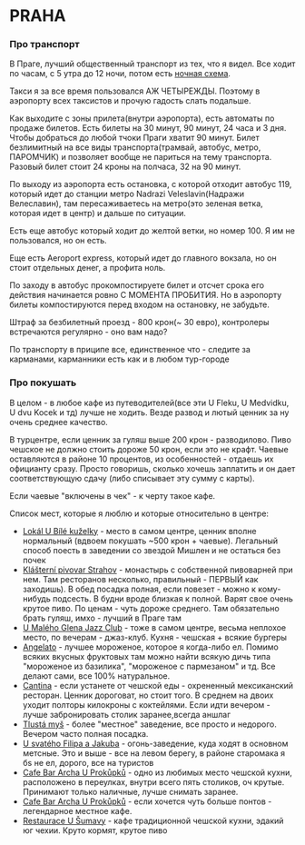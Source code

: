 # PRAHA

### Про транспорт

В Праге, лучший общественный транспорт из тех, что я видел. Все ходит по часам, с 5 утра до 12 ночи, потом есть [ночная схема](https://pid.cz/wp-content/uploads/mapy/schemata-trvala/a4_nocni_provoz.pdf?x77800).

Такси я за все время пользовался АЖ ЧЕТЫРЕЖДЫ.
Поэтому в аэропорту всех таксистов и прочую гадость слать подальше.

Как выходите с зоны прилета(внутри аэропорта), есть автоматы по продаже билетов. Есть билеты на 30 минут, 90 минут, 24 часа и 3 дня. Чтобы добраться до любой тчоки Праги хватит 90 минут. 
Билет безлимитный на все виды транспорта(трамвай, автобус, метро, ПАРОМЧИК) и позволяет вообще не париться на тему транспорта. Разовый билет стоит 24 кроны на полчаса, 32 на 90 минут.

По выходу из аэропорта есть остановка, с которой отходит автобус 119, который идет до станции метро Nadrazi Veleslavin(Надражи Велеславин), там пересаживаетесь на метро(это зеленая ветка, которая идет в центр) и дальше по ситуации.

Есть еще  автобус который ходит до желтой ветки, но номер 100. Я им не пользовался, но он есть.

Еще есть Aeroport express, который идет до главного вокзала, но он стоит отдельных денег, а профита ноль.

По заходу в автобус прокомпостируете билет и отсчет срока его действия начинается ровно С МОМЕНТА ПРОБИТИЯ.
Но в аэропорту билеты компостируются перед входом на остановку, не забудьте.

Штраф за безбилетный проезд - 800 крон(~ 30 евро), контролеры встречаются регулярно - оно вам надо?

По транспорту в приципе все, единственное что - следите за карманами, карманники есть как и в любом тур-городе


### Про покушать
В целом - в любое кафе из путеводителей(все эти U Fleku, U Medvidku, U dvu Kocek и тд) лучше не ходить. Везде развод и лютый ценник за ну очень среднее качество.

В турцентре, если ценник за гуляш выше 200 крон - разводилово. Пиво чешское не должно стоить дороже 50 крон, если это не крафт.
Чаевые оставляются в районе 10 процентов, из особенностей - отдаешь их официанту сразу.
Просто говоришь, сколько хочешь заплатить и он дает соответствующую сдачу (либо списывает эту сумму с карты).

Если чаевые "включены в чек" - к черту такое кафе.

Список мест, которые я люблю и которые относительно в центре:

- [Lokál U Bílé kuželky](https://goo.gl/maps/MFmNHuxG37oSYfv87) - место в самом центре, ценник вполне нормальный (вдвоем покушать ~500 крон + чаевые). Легальный способ поесть в заведении со звездой Мишлен и не остаться без почек
- [Klášterní pivovar Strahov](https://goo.gl/maps/npYZdjGru3TXYGou7) - монастырь c собственной пивоварней при нем. Там ресторанов несколько, правильный - ПЕРВЫЙ как заходишь). В обед посадка полная, если повезет - можно к кому-нибудь подсесть. В будни вроде близкая к полной. Варят свое очень крутое пиво. По ценам - чуть дороже среднего. Там обязательно брать гуляш, имхо - лучший в Праге там
- [U Malého Glena Jazz Club](https://goo.gl/maps/Emhwf3ozjtWmMikC6) - тоже в самом центре, весьма неплохое место, по вечерам - джаз-клуб. Кухня - чешская + всякие бургеры
- [Angelato](https://goo.gl/maps/QGwUD1oA3mt1ewZaA) - лучшее мороженое, которое я когда-либо ел. Помимо всяких вкусных фруктовых там можно найти всякую дичь типа "мороженое из базилика", "мороженое с пармезаном" и тд. Все делают сами, все 100% натуральное.
 - [Cantina](https://goo.gl/maps/xbt6f4djG8Vfm91w9) - если устанете от чешской еды - охрененный мексиканский ресторан. Ценник дороговат, но стоит того. В среднем на двоих уходит полторы килокроны с коктейлями. Если идти вечером - лучше забронировать столик заранее,всегда аншлаг
- [Tlustá myš](https://goo.gl/maps/Ck2sxXPys1sgkkTw6) - более "местное" заведение, все просто и недорого. Вечером часто полная посадка. 
- [U svatého Filipa a Jakuba](https://goo.gl/maps/YhLmkZ6k3jKkXiPs7) - огонь-заведение, куда ходят в основном метсные. Это и выше - все на левом берегу, в районе старомака я бs не ел, дорого, все на туристов
- [Cafe Bar Archa U Prokůpků](https://goo.gl/maps/ZgKuvN32RNs3NAwu9) - одно из любимых место чешской кухни, расположено в переулках, внутри всего пять столиков, оч крутые. Принимают только наличные, лучше снимать заранее.
- [Cafe Bar Archa U Prokůpků](https://goo.gl/maps/mdZ4HS4k3AWNqGVe6) - если хочется чуть больше понтов - легендарное местное кафе.
- [Restaurace U Šumavy](https://goo.gl/maps/LKhrbsqo9wJ2DdxG6) - кафе традиционной чешской кухни, эдакий юг чехии. Круто кормят, крутое пиво
